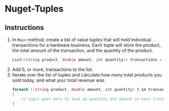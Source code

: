 # Nuget-Tuples
## Instructions

1. In `Main` method, create a list of value tuples that will hold individual transactions for a hardware business. Each tuple will store the product, the total amount of the transaction, and the quantity of the product.
    ```cs
    List<(string product, double amount, int quantity)> transactions = new List<(string, double, int)>();
    ```
1. Add 5, or more, transactions to the list.
1. Iterate over the list of tuples and calculate how many total products you sold today, and what your total revenue was.
    ```cs
    foreach ((string product, double amount, int quantity) t in transactions)
    {
        // Logic goes here to look up quantity and amount in each transaction
    }
    ```


